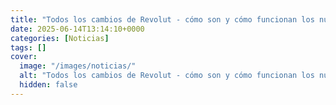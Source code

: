 ```yaml
---
title: "Todos los cambios de Revolut - cómo son y cómo funcionan los nuevos cajeros automáticos"
date: 2025-06-14T13:14:10+0000
categories: [Noticias]
tags: []
cover:
  image: "/images/noticias/"
  alt: "Todos los cambios de Revolut - cómo son y cómo funcionan los nuevos cajeros automáticos"
  hidden: false
---
```



